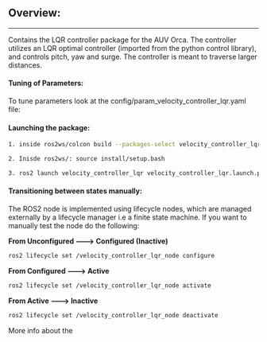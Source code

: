 ## Overview:
---
Contains the LQR controller package for the AUV Orca. The controller utilizes an LQR optimal controller (imported from the python control library), and controls pitch, yaw and surge. The controller is meant to traverse larger distances.

#### Tuning of Parameters:
 To tune parameters look at the config/param_velocity_controller_lqr.yaml file:


#### Launching the package:
```bash
1. inside ros2ws/colcon build --packages-select velocity_controller_lqr
```

```bash
2. Inisde ros2ws/: source install/setup.bash
```

```bash
3. ros2 launch velocity_controller_lqr velocity_controller_lqr.launch.py
```

#### Transitioning between states manually:
The ROS2 node is implemented using lifecycle nodes, which are managed externally by a lifecycle manager i.e a finite state machine. If you want to manually test the node do the following:

**From Unconfigured ---> Configured (Inactive)**
```bash
ros2 lifecycle set /velocity_controller_lqr_node configure
```

**From Configured ---> Active**
```bash
ros2 lifecycle set /velocity_controller_lqr_node activate
```

**From Active ---> Inactive**
```bash
ros2 lifecycle set /velocity_controller_lqr_node deactivate
```

More info about the

